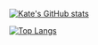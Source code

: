 [![Kate's GitHub stats](https://github-readme-stats.vercel.app/api?username=esborisova&show_icons=true&theme=radical&theme=radical)](https://github.com/anuraghazra/github-readme-stats)

[![Top Langs](https://github-readme-stats.vercel.app/api/top-langs/?username=esborisova)](https://github.com/anuraghazra/github-readme-stats)
